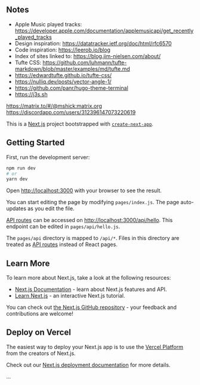 ## Notes

- Apple Music played tracks:
  https://developer.apple.com/documentation/applemusicapi/get_recently_played_tracks
- Design inspiration: https://datatracker.ietf.org/doc/html/rfc6570
- Code inspiration: https://leerob.io/blog
- Index of sites linked to: https://blog.jim-nielsen.com/about/
- Tufte CSS:
  https://github.com/luhmann/tufte-markdown/blob/master/examples/md/tufte.md
- https://edwardtufte.github.io/tufte-css/
- https://nulliq.dev/posts/vector-angle-1/
- https://github.com/panr/hugo-theme-terminal
- https://j3s.sh

https://matrix.to/#/@mshick:matrix.org
https://discordapp.com/users/312396147073220619

This is a [Next.js](https://nextjs.org/) project bootstrapped with
[`create-next-app`](https://github.com/vercel/next.js/tree/canary/packages/create-next-app).

## Getting Started

First, run the development server:

```bash
npm run dev
# or
yarn dev
```

Open [http://localhost:3000](http://localhost:3000) with your browser to see the
result.

You can start editing the page by modifying `pages/index.js`. The page
auto-updates as you edit the file.

[API routes](https://nextjs.org/docs/api-routes/introduction) can be accessed on
[http://localhost:3000/api/hello](http://localhost:3000/api/hello). This
endpoint can be edited in `pages/api/hello.js`.

The `pages/api` directory is mapped to `/api/*`. Files in this directory are
treated as [API routes](https://nextjs.org/docs/api-routes/introduction) instead
of React pages.

## Learn More

To learn more about Next.js, take a look at the following resources:

- [Next.js Documentation](https://nextjs.org/docs) - learn about Next.js
  features and API.
- [Learn Next.js](https://nextjs.org/learn) - an interactive Next.js tutorial.

You can check out
[the Next.js GitHub repository](https://github.com/vercel/next.js/) - your
feedback and contributions are welcome!

## Deploy on Vercel

The easiest way to deploy your Next.js app is to use the
[Vercel Platform](https://vercel.com/new?utm_medium=default-template&filter=next.js&utm_source=create-next-app&utm_campaign=create-next-app-readme)
from the creators of Next.js.

Check out our
[Next.js deployment documentation](https://nextjs.org/docs/deployment) for more
details.

...

